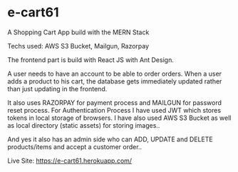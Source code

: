 # e-cart61

A Shopping Cart App build with the MERN Stack

Techs used: AWS S3 Bucket, Mailgun, Razorpay

The frontend part is build with React JS with Ant Design.

A user needs to have an account to be able to order orders. When a user adds a product to his cart, the database gets immediately updated rather than just updating in the frontend.

It also uses RAZORPAY for payment process and MAILGUN for password reset process. For Authentication Process I have used JWT which stores tokens in local storage of browsers. I have also used AWS S3 Bucket as well as local directory (static assets) for storing images..

And yes it also has an admin side who can ADD, UPDATE and DELETE products/items and accept a customer order..

Live Site: https://e-cart61.herokuapp.com/


